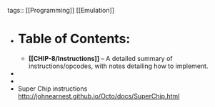 tags:: [[Programming]] [[Emulation]]
- # Table of Contents:
	- **[[CHIP-8/Instructions]]** – A detailed summary of instructions/opcodes, with notes detailing how to implement.
-
-
- Super Chip instructions
  http://johnearnest.github.io/Octo/docs/SuperChip.html